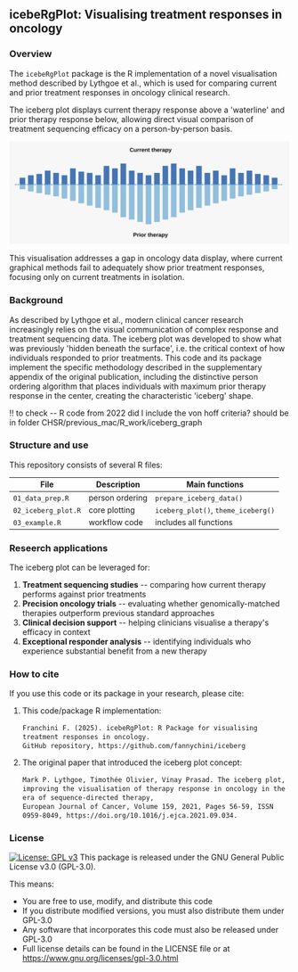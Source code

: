 ## icebeRgPlot: Visualising treatment responses in oncology


### Overview

The `icebeRgPlot` package is the R implementation of a novel visualisation method described by Lythgoe et al., which is used for comparing current and prior treatment responses in oncology clinical research. 

The iceberg plot displays current therapy response above a 'waterline' and prior therapy response below, allowing direct visual comparison of treatment sequencing efficacy on a person-by-person basis.

<p align="center"> <img src="iceberg_mod.svg" width="600" alt="iceberg plot's idea"> </p>

This visualisation addresses a gap in oncology data display, where current graphical methods fail to adequately show prior treatment responses, focusing only on current treatments in isolation.

### Background

As described by Lythgoe et al., modern clinical cancer research increasingly relies on the visual communication of complex response and treatment sequencing data. The iceberg plot was developed to show what was previously 'hidden beneath the surface', i.e. the critical context of how individuals responded to prior treatments.
This code and its package implement the specific methodology described in the supplementary appendix of the original publication, including the distinctive person ordering algorithm that places individuals with maximum prior therapy response in the center, creating the characteristic 'iceberg' shape.

!! to check -- R code from 2022 did I include the von hoff criteria? should be in folder CHSR/previous_mac/R_work/iceberg_graph

### Structure and use

This repository consists of several R files:

| File | Description | Main functions |
|------|-------------|---------------|
| `01_data_prep.R` | person ordering | `prepare_iceberg_data()` |
| `02_iceberg_plot.R` | core plotting | `iceberg_plot()`, `theme_iceberg()` |
| `03_example.R` | workflow code | includes all functions |


### Reseerch applications

The iceberg plot can be leveraged for:

1. **Treatment sequencing studies** -- comparing how current therapy performs against prior treatments
2. **Precision oncology trials** -- evaluating whether genomically-matched therapies outperform previous standard approaches
3. **Clinical decision support** -- helping clinicians visualise a therapy's efficacy in context
4. **Exceptional responder analysis** -- identifying individuals who experience substantial benefit from a new therapy


### How to cite

If you use this code or its package in your research, please cite:

1. This code/package R implementation:
   ```
   Franchini F. (2025). icebeRgPlot: R Package for visualising treatment responses in oncology. 
   GitHub repository, https://github.com/fannychini/iceberg
   ```
   
2. The original paper that introduced the iceberg plot concept:
   ```
   Mark P. Lythgoe, Timothée Olivier, Vinay Prasad. The iceberg plot, improving the visualisation of therapy response in oncology in the era of sequence-directed therapy,
   European Journal of Cancer, Volume 159, 2021, Pages 56-59, ISSN 0959-8049, https://doi.org/10.1016/j.ejca.2021.09.034.
   ```

### License

[![License: GPL v3](https://img.shields.io/badge/License-GPLv3-blue.svg)](https://www.gnu.org/licenses/gpl-3.0)
This package is released under the GNU General Public License v3.0 (GPL-3.0).

This means:
- You are free to use, modify, and distribute this code
- If you distribute modified versions, you must also distribute them under GPL-3.0
- Any software that incorporates this code must also be released under GPL-3.0
- Full license details can be found in the LICENSE file or at https://www.gnu.org/licenses/gpl-3.0.html

